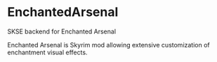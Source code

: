 EnchantedArsenal
================

SKSE backend for Enchanted Arsenal

Enchanted Arsenal is Skyrim mod allowing extensive customization of enchantment visual effects.
